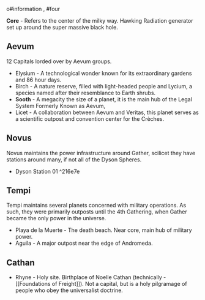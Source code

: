 o#information , #four 

**Core** - Refers to the center of the milky way. Hawking Radiation generator set up around the super massive black hole. 

## Aevum
12 Capitals lorded over by Aevum groups.
- Elysium - A technological wonder known for its extraordinary gardens and 86 hour days. 
- Birch -  A nature reserve, filled with light-headed people and Lycium, a species named after their resemblance to Earth shrubs.
- **Sooth** - A megacity the size of a planet, it is the main hub of the Legal System Formerly Known as Aevum, 
- Licet - A collaboration between Aevum and Veritas, this planet serves as a scientific outpost and convention center for the Crèches.

## Novus
Novus maintains the power infrastructure around Gather, scilicet they have stations around many, if not all of the Dyson Spheres.
- Dyson Station 01 ^216e7e

## Tempi
Tempi maintains several planets concerned with military operations. As such, they were primarily outposts until the 4th Gathering, when Gather became the only power in the universe.
- Playa de la Muerte - The death beach. Near core, main hub of military power.
- Aguila - A major outpost near the edge of Andromeda.

## Cathan
- Rhyne - Holy site. Birthplace of Noelle Cathan (technically - [[Foundations of Freight]]). Not a capital, but is a holy pilgramage of people who obey the universalist doctrine. 